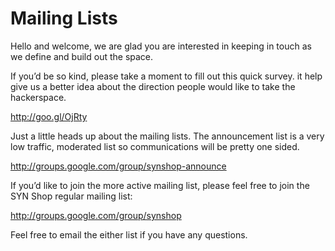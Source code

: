# Mailing Lists

Hello and welcome, we are glad you are interested in keeping in touch as we define and build out the space.

If you’d be so kind, please take a moment to fill out this quick survey. it help give us a better idea about the direction people would like to take the hackerspace.

http://goo.gl/OjRty

Just a little heads up about the mailing lists. The announcement list is a very low traffic, moderated list so communications will be pretty one sided.

http://groups.google.com/group/synshop-announce

If you’d like to join the more active mailing list, please feel free to join the SYN Shop regular mailing list:

http://groups.google.com/group/synshop

Feel free to email the either list if you have any questions.